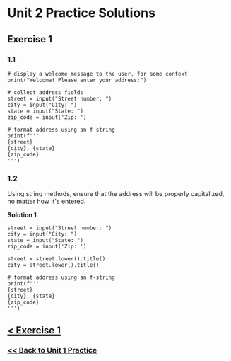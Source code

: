 # Unit 2 Practice Solutions

## Exercise 1

### **1.1**

    # display a welcome message to the user, for some context
    print("Welcome! Please enter your address:")

    # collect address fields
    street = input("Street number: ")
    city = input("City: ")
    state = input("State: ")
    zip_code = input('Zip: ')

    # format address using an f-string
    print(f'''
    {street}
    {city}, {state}
    {zip_code}
    ''')

### **1.2**

Using string methods, ensure that the address will be properly capitalized, no matter how it's entered.

**Solution 1**

    street = input("Street number: ")
    city = input("City: ")
    state = input("State: ")
    zip_code = input('Zip: ')

    street = street.lower().title()
    city = street.lower().title()
    
    # format address using an f-string
    print(f'''
    {street}
    {city}, {state}
    {zip_code}
    ''')


## [< Exercise 1](exercise_1.md)

### [<< Back to Unit 1 Practice](/practice/unit_1/)
